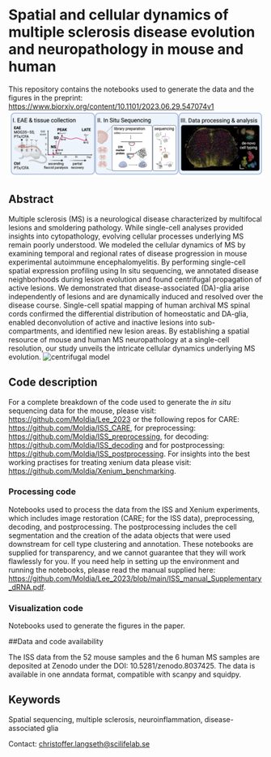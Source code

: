 # Spatial and cellular dynamics of multiple sclerosis disease evolution and neuropathology in mouse and human 
This repository contains the notebooks used to generate the data and the figures in the preprint: https://www.biorxiv.org/content/10.1101/2023.06.29.547074v1
![EAE schema](images/eae_schema.png)

## Abstract
Multiple sclerosis (MS) is a neurological disease characterized by multifocal lesions and smoldering pathology. While single-cell analyses provided insights into cytopathology, evolving cellular processes underlying MS remain poorly understood. We modeled the cellular dynamics of MS by examining temporal and regional rates of disease progression in mouse experimental autoimmune encephalomyelitis. By performing single-cell spatial expression profiling using In situ sequencing, we annotated disease neighborhoods during lesion evolution and found centrifugal propagation of active lesions. We demonstrated that disease-associated (DA)-glia arise independently of lesions and are dynamically induced and resolved over the disease course. Single-cell spatial mapping of human archival MS spinal cords confirmed the differential distribution of homeostatic and DA-glia, enabled deconvolution of active and inactive lesions into sub-compartments, and identified new lesion areas. By establishing a spatial resource of mouse and human MS neuropathology at a single-cell resolution, our study unveils the intricate cellular dynamics underlying MS evolution.
![centrifugal model](images/centrifugal_model.png)
## Code description
For a complete breakdown of the code used to generate the *in situ* sequencing data for the mouse, please visit: https://github.com/Moldia/Lee_2023 or the following repos for CARE: https://github.com/Moldia/ISS_CARE, for preprocessing: https://github.com/Moldia/ISS_preprocessing, for decoding: https://github.com/Moldia/ISS_decoding and for postprocessing: https://github.com/Moldia/ISS_postprocessing. For insights into the best working practises for treating xenium data please visit: https://github.com/Moldia/Xenium_benchmarking. 

### Processing code
Notebooks used to process the data from the ISS and Xenium experiments, which includes image restoration (CARE; for the ISS data), preprocessing, decoding, and postprocessing. The postprocessing includes the cell segmentation and the creation of the adata objects that were used downstream for cell type clustering and annotation. These notebooks are supplied for transparency, and we cannot guarantee that they will work flawlessly for you. If you need help in setting up the environment and running the notebooks, please read the manual supplied here: https://github.com/Moldia/Lee_2023/blob/main/ISS_manual_Supplementary_dRNA.pdf. 


### Visualization code
Notebooks used to generate the figures in the paper.

##Data and code availability 

The ISS data from the 52 mouse samples and the 6 human MS samples are deposited at Zenodo under the DOI: 10.5281/zenodo.8037425. The data is available in one anndata format, compatible with scanpy and squidpy.

## Keywords
Spatial sequencing, multiple sclerosis, neuroinflammation, disease-associated glia


Contact: christoffer.langseth@scilifelab.se
